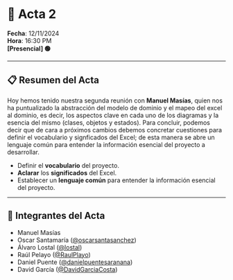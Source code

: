 # 📝 **Acta 2**  
**Fecha**: 12/11/2024  
**Hora**: 16:30 PM  
**[Presencial] 🟢**

---

## 📋 **Resumen del Acta**  
Hoy hemos tenido nuestra segunda reunión con **Manuel Masías**, quien nos ha puntualizado la abstracción del modelo de dominio y el mapeo del excel al dominio, es decir, los aspectos clave en cada uno de los diagramas y la esencia del mismo (clases, objetos y estados).
Para concluir, podemos decir que de cara a próximos cambios debemos concretar cuestiones para definir el vocabulario y signficados del Excel; de esta manera se abre un lenguaje común para entender la información esencial del proyecto a desarrollar.

- Definir el **vocabulario** del proyecto.
- **Aclarar** los **significados** del Excel.
- Establecer un **lenguaje común** para entender la información esencial del proyecto.

---

## 👥 **Integrantes del Acta**  
- Manuel Masías
- Oscar Santamaría ([@oscarsantasanchez](https://www.github.com/oscarsantasanchez))
- Álvaro Lostal ([@lostal](https://www.github.com/lostal))
- Raúl Pelayo ([@RaulPlayo](https://www.github.com/RaulPlayo))
- Daniel Puente ([@danielpuentesaranana](https://www.github.com/danielpuentesaranana))
- David García ([@DavidGarciaCosta](https://www.github.com/DavidGarciaCosta))
